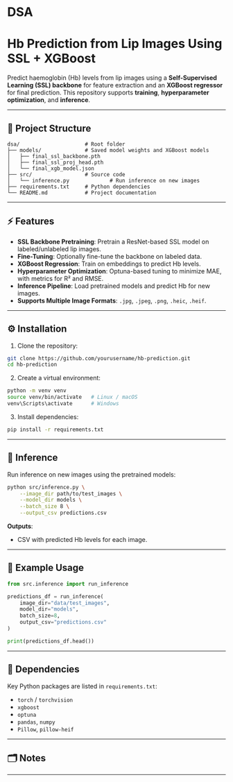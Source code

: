 # DSA



# Hb Prediction from Lip Images Using SSL + XGBoost

Predict haemoglobin (Hb) levels from lip images using a **Self-Supervised Learning (SSL) backbone** for feature extraction and an **XGBoost regressor** for final prediction. This repository supports **training**, **hyperparameter optimization**, and **inference**.

---

## 📂 Project Structure

```
dsa/                     # Root folder
├── models/              # Saved model weights and XGBoost models
│   ├── final_ssl_backbone.pth
│   ├── final_ssl_proj_head.pth
│   └── final_xgb_model.json
├── src/                 # Source code
│   └── inference.py             # Run inference on new images
├── requirements.txt     # Python dependencies
└── README.md            # Project documentation
```

---

## ⚡ Features

* **SSL Backbone Pretraining**: Pretrain a ResNet-based SSL model on labeled/unlabeled lip images.
* **Fine-Tuning**: Optionally fine-tune the backbone on labeled data.
* **XGBoost Regression**: Train on embeddings to predict Hb levels.
* **Hyperparameter Optimization**: Optuna-based tuning to minimize MAE, with metrics for R² and RMSE.
* **Inference Pipeline**: Load pretrained models and predict Hb for new images.
* **Supports Multiple Image Formats**: `.jpg`, `.jpeg`, `.png`, `.heic`, `.heif`.

---

## ⚙️ Installation

1. Clone the repository:

```bash
git clone https://github.com/yourusername/hb-prediction.git
cd hb-prediction
```

2. Create a virtual environment:

```bash
python -m venv venv
source venv/bin/activate   # Linux / macOS
venv\Scripts\activate      # Windows
```

3. Install dependencies:

```bash
pip install -r requirements.txt
```

---

## 🧪 Inference

Run inference on new images using the pretrained models:

```bash
python src/inference.py \
    --image_dir path/to/test_images \
    --model_dir models \
    --batch_size 8 \
    --output_csv predictions.csv
```

**Outputs**:

* CSV with predicted Hb levels for each image.

---

## 📝 Example Usage

```python
from src.inference import run_inference

predictions_df = run_inference(
    image_dir="data/test_images",
    model_dir="models",
    batch_size=8,
    output_csv="predictions.csv"
)

print(predictions_df.head())
```

---

## 🔧 Dependencies

Key Python packages are listed in `requirements.txt`:

* `torch` / `torchvision`
* `xgboost`
* `optuna`
* `pandas`, `numpy`
* `Pillow`, `pillow-heif`

---

## 🗂 Notes


---


